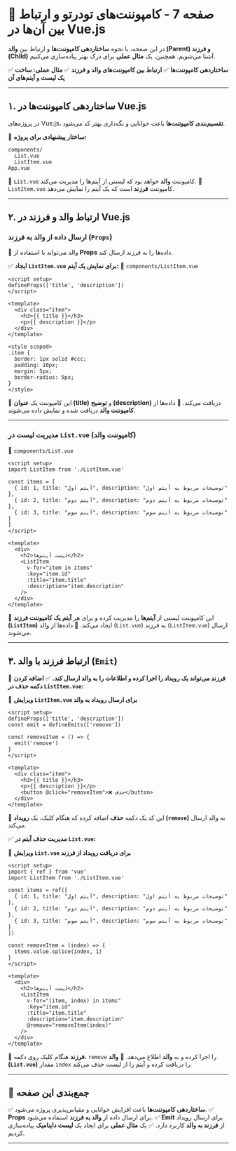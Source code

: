 # **📌 صفحه 7 - کامپوننت‌های تودرتو و ارتباط بین آن‌ها در Vue.js**

در این صفحه، با نحوه **ساختاردهی کامپوننت‌ها** و ارتباط بین **والد (Parent) و فرزند (Child)** آشنا می‌شویم. همچنین، یک **مثال عملی** برای درک بهتر پیاده‌سازی می‌کنیم.

✅ **ساختاردهی کامپوننت‌ها**
✅ **ارتباط بین کامپوننت‌های والد و فرزند**
✅ **مثال عملی: ساخت یک لیست و آیتم‌های آن**

---

## **۱. ساختاردهی کامپوننت‌ها در Vue.js**

در پروژه‌های Vue.js، **تقسیم‌بندی کامپوننت‌ها** باعث خوانایی و نگه‌داری بهتر کد می‌شود.

📁 **ساختار پیشنهادی برای پروژه:**

```
components/
  List.vue
  ListItem.vue
App.vue
```

🔹 `List.vue` کامپوننت **والد** خواهد بود که لیستی از آیتم‌ها را مدیریت می‌کند.
🔹 `ListItem.vue` کامپوننت **فرزند** است که یک آیتم را نمایش می‌دهد.

---

## **۲. ارتباط والد و فرزند در Vue.js**

### **ارسال داده از والد به فرزند (`Props`)**

📌 والد می‌تواند با استفاده از **Props** داده‌ها را به فرزند ارسال کند.

✅ **ایجاد `ListItem.vue` برای نمایش یک آیتم:**
📁 `components/ListItem.vue`

```vue
<script setup>
defineProps(['title', 'description'])
</script>

<template>
  <div class="item">
    <h3>{{ title }}</h3>
    <p>{{ description }}</p>
  </div>
</template>

<style scoped>
.item {
  border: 1px solid #ccc;
  padding: 10px;
  margin: 5px;
  border-radius: 5px;
}
</style>
```

🔹 این کامپوننت یک **عنوان (title)** و **توضیح (description)** دریافت می‌کند.
🔹 داده‌ها از **کامپوننت والد** دریافت شده و نمایش داده می‌شوند.

---

### **مدیریت لیست در `List.vue` (کامپوننت والد)**

📁 `components/List.vue`

```vue
<script setup>
import ListItem from './ListItem.vue'

const items = [
  { id: 1, title: "آیتم اول", description: "توضیحات مربوط به آیتم اول" },
  { id: 2, title: "آیتم دوم", description: "توضیحات مربوط به آیتم دوم" },
  { id: 3, title: "آیتم سوم", description: "توضیحات مربوط به آیتم سوم" }
]
</script>

<template>
  <div>
    <h2>لیست آیتم‌ها</h2>
    <ListItem 
      v-for="item in items" 
      :key="item.id" 
      :title="item.title" 
      :description="item.description" 
    />
  </div>
</template>
```

🔹 این کامپوننت لیستی از **آیتم‌ها** را مدیریت کرده و برای هر **آیتم یک کامپوننت فرزند (`ListItem`)** ایجاد می‌کند.
🔹 داده‌ها از والد (`List.vue`) به فرزند (`ListItem.vue`) ارسال می‌شوند.

---

## **۳. ارتباط فرزند با والد (`Emit`)**

📌 **فرزند می‌تواند یک رویداد را اجرا کرده و اطلاعات را به والد ارسال کند.**
✅ **اضافه کردن دکمه حذف در `ListItem.vue`:**

📁 **ویرایش `ListItem.vue` برای ارسال رویداد به والد**

```vue
<script setup>
defineProps(['title', 'description'])
const emit = defineEmits(['remove'])

const removeItem = () => {
  emit('remove')
}
</script>

<template>
  <div class="item">
    <h3>{{ title }}</h3>
    <p>{{ description }}</p>
    <button @click="removeItem">❌ حذف</button>
  </div>
</template>
```

🔹 این کد یک دکمه **حذف** اضافه کرده که هنگام کلیک، یک **رویداد (`remove`)** به والد ارسال می‌کند.

✅ **مدیریت حذف آیتم در `List.vue`:**

📁 **ویرایش `List.vue` برای دریافت رویداد از فرزند**

```vue
<script setup>
import { ref } from 'vue'
import ListItem from './ListItem.vue'

const items = ref([
  { id: 1, title: "آیتم اول", description: "توضیحات مربوط به آیتم اول" },
  { id: 2, title: "آیتم دوم", description: "توضیحات مربوط به آیتم دوم" },
  { id: 3, title: "آیتم سوم", description: "توضیحات مربوط به آیتم سوم" }
])

const removeItem = (index) => {
  items.value.splice(index, 1)
}
</script>

<template>
  <div>
    <h2>لیست آیتم‌ها</h2>
    <ListItem 
      v-for="(item, index) in items" 
      :key="item.id" 
      :title="item.title" 
      :description="item.description" 
      @remove="removeItem(index)" 
    />
  </div>
</template>
```

🔹 **فرزند** هنگام کلیک روی دکمه، `remove` را اجرا کرده و به **والد** اطلاع می‌دهد.
🔹 **والد (`List.vue`)** مقدار `index` را دریافت کرده و آیتم را از لیست حذف می‌کند.

---

## **📌 جمع‌بندی این صفحه**

✅ **ساختاردهی کامپوننت‌ها** باعث افزایش خوانایی و مقیاس‌پذیری پروژه می‌شود.
✅ **Props** برای ارسال داده از **والد به فرزند** استفاده می‌شود.
✅ **Emit** برای ارسال رویداد از **فرزند به والد** کاربرد دارد.
✅ یک **مثال عملی** برای ایجاد یک **لیست داینامیک** پیاده‌سازی کردیم.

---
